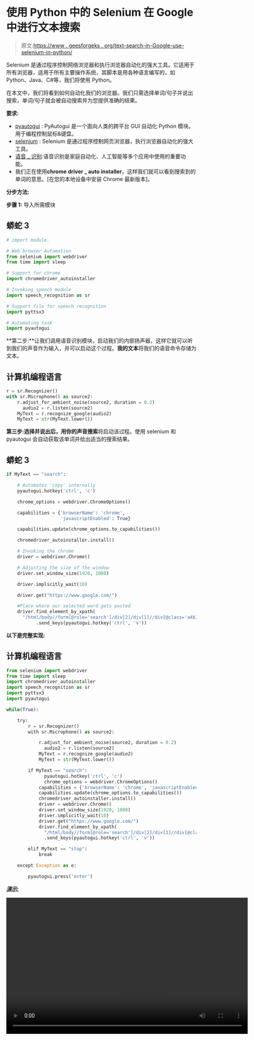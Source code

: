 # 使用 Python 中的 Selenium 在 Google 中进行文本搜索

> 原文:[https://www . geesforgeks . org/text-search-in-Google-use-selenium-in-python/](https://www.geeksforgeeks.org/text-searching-in-google-using-selenium-in-python/)

Selenium 是通过程序控制网络浏览器和执行浏览器自动化的强大工具。它适用于所有浏览器，适用于所有主要操作系统，其脚本是用各种语言编写的，如 Python、Java、C#等，我们将使用 Python。

在本文中，我们将看到如何自动化我们的浏览器。我们只需选择单词/句子并说出搜索，单词/句子就会被自动搜索并为您提供准确的结果。

**要求:**

*   [pyautogui](https://www.geeksforgeeks.org/mouse-keyboard-automation-using-python/) : PyAutogui 是一个面向人类的跨平台 GUI 自动化 Python 模块。用于编程控制鼠标&键盘。
*   [selenium](https://www.geeksforgeeks.org/selenium-python-tutorial/) : Selenium 是通过程序控制网页浏览器，执行浏览器自动化的强大工具。
*   [语音 _ 识别](https://www.geeksforgeeks.org/python-convert-speech-to-text-and-text-to-speech/):语音识别是家庭自动化、人工智能等多个应用中使用的重要功能。
*   我们正在使用**chrome driver _ auto installer**，这样我们就可以看到搜索到的单词的意思。[在您的本地设备中安装 Chrome 最新版本]。

**分步方法:**

**步骤 1:** 导入所需模块

## 蟒蛇 3

```py
# import module.

# Web browser Automation
from selenium import webdriver
from time import sleep 

# Support for chrome 
import chromedriver_autoinstaller 

# Invoking speech module
import speech_recognition as sr

# Support file for speech recognition
import pyttsx3

# Automating task
import pyautogui 
```

**第二步:**让我们调用语音识别模块，启动我们的内部扬声器，这样它就可以听到我们的声音作为输入，并可以启动这个过程。**我的文本**将我们的语音命令存储为文本。

## 计算机编程语言

```py
r = sr.Recognizer() 
with sr.Microphone() as source2: 
    r.adjust_for_ambient_noise(source2, duration = 0.2) 
      audio2 = r.listen(source2)
    MyText = r.recognize_google(audio2) 
    MyText = str(MyText.lower())
```

**第三步:**选择并说出**后，用你的声音搜索**将启动该过程。使用 selenium 和 pyautogui 会自动获取该单词并给出适当的搜索结果。

## 蟒蛇 3

```py
if MyText == "search":

    # Automates 'copy' internally
    pyautogui.hotkey('ctrl', 'c')

    chrome_options = webdriver.ChromeOptions()

    capabilities = {'browserName': 'chrome',
                    'javascriptEnabled': True}

    capabilities.update(chrome_options.to_capabilities())

    chromedriver_autoinstaller.install()

    # Invoking the chrome
    driver = webdriver.Chrome()

    # Adjusting the size of the window
    driver.set_window_size(1920, 1080)

    driver.implicitly_wait(10)

    driver.get("https://www.google.com/") 

    #Place where our selected word gets pasted
    driver.find_element_by_xpath(
      "/html/body//form[@role='search']/div[2]/div[1]//div[@class='a4bIc']/input[@role='combobox']")
           .send_keys(pyautogui.hotkey('ctrl', 'v'))
```

**以下是完整实现:**

## 计算机编程语言

```py
from selenium import webdriver 
from time import sleep 
import chromedriver_autoinstaller
import speech_recognition as sr 
import pyttsx3 
import pyautogui

while(True):

    try:
        r = sr.Recognizer() 
        with sr.Microphone() as source2: 

            r.adjust_for_ambient_noise(source2, duration = 0.2) 
              audio2 = r.listen(source2) 
            MyText = r.recognize_google(audio2) 
            MyText = str(MyText.lower())

        if MyText == "search":
              pyautogui.hotkey('ctrl', 'c')
              chrome_options = webdriver.ChromeOptions()
            capabilities = {'browserName': 'chrome', 'javascriptEnabled': True}
            capabilities.update(chrome_options.to_capabilities())
            chromedriver_autoinstaller.install()
            driver = webdriver.Chrome()
            driver.set_window_size(1920, 1080)
            driver.implicitly_wait(10)
            driver.get("https://www.google.com/") 
            driver.find_element_by_xpath(
              "/html/body//form[@role='search']/div[2]/div[1]//div[@class='a4bIc']/input[@role='combobox']")
              .send_keys(pyautogui.hotkey('ctrl', 'v'))

        elif MyText == "stop":
            break

    except Exception as e:

        pyautogui.press('enter')
```

***<u>演示:</u>***

<video class="wp-video-shortcode" id="video-537320-1" width="640" height="360" preload="metadata" controls=""><source type="video/mp4" src="https://media.geeksforgeeks.org/wp-content/uploads/20201228181551/For_article.mp4?_=1">[https://media.geeksforgeeks.org/wp-content/uploads/20201228181551/For_article.mp4](https://media.geeksforgeeks.org/wp-content/uploads/20201228181551/For_article.mp4)</video>